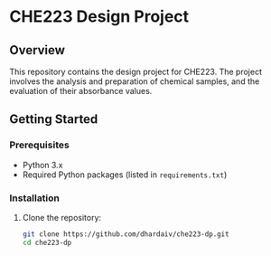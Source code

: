 # CHE223 Design Project

## Overview
This repository contains the design project for CHE223. The project involves the analysis and preparation of chemical samples, and the evaluation of their absorbance values.

## Getting Started
### Prerequisites
- Python 3.x
- Required Python packages (listed in `requirements.txt`)

### Installation
1. Clone the repository:
   ```bash
   git clone https://github.com/dhardaiv/che223-dp.git
   cd che223-dp

